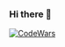 ### Hi there 👋


[![CodeWars](https://www.codewars.com/users/p-artu/badges/large)](https://www.codewars.com/users/p-artu)

<!--
**p-artu/p-artu** is a ✨ _special_ ✨ repository because its `README.md` (this file) appears on your GitHub profile.

Here are some ideas to get you started:

- 🔭 I’m currently working on ...
- 🌱 I’m currently learning ...
- 👯 I’m looking to collaborate on ...
- 🤔 I’m looking for help with ...
- 💬 Ask me about ...
- 📫 How to reach me: ...
- 😄 Pronouns: ...
- ⚡ Fun fact: ...
-->
